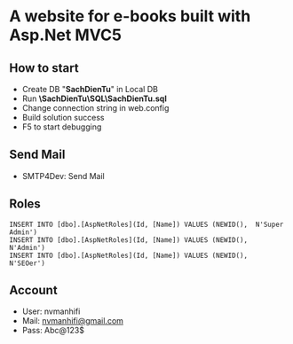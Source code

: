 # A website for e-books built with Asp.Net MVC5

## How to start
+ Create DB "**SachDienTu**" in Local DB
+ Run **\SachDienTu\SQL\SachDienTu.sql**
+ Change connection string in web.config
+ Build solution success
+ F5 to start debugging

## Send Mail
+ SMTP4Dev: Send Mail

## Roles
```
INSERT INTO [dbo].[AspNetRoles](Id, [Name]) VALUES (NEWID(),  N'Super Admin')
INSERT INTO [dbo].[AspNetRoles](Id, [Name]) VALUES (NEWID(),  N'Admin')
INSERT INTO [dbo].[AspNetRoles](Id, [Name]) VALUES (NEWID(),  N'SEOer')
```

## Account
+ User: nvmanhifi
+ Mail: nvmanhifi@gmail.com
+ Pass: Abc@123$
